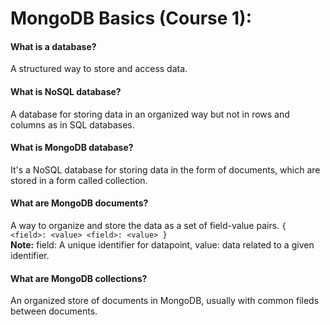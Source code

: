 # MongoDB Basics (Course 1):

#### What is a database?
A structured way to store and access data.

#### What is NoSQL database?
A database for storing data in an organized way but not in rows and columns as in SQL databases.

#### What is MongoDB database?
It's a NoSQL database for storing data in the form of documents, which are stored in a form called collection.

#### What are MongoDB documents?
A way to organize and store the data as a set of field-value pairs.
``
    {
        <field>: <value>
        <field>: <value>
    }
``
<br>
**Note:** field: A unique identifier for datapoint, value: data related to a given identifier.


#### What are MongoDB collections?
An organized store of documents in MongoDB, usually with common fileds between documents.